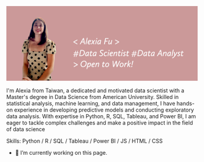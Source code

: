 
![Data Analyst / Data Scientist](https://github.com/alexiafu/alexiafu/blob/main/My%20project-1%20(1).png)

I'm Alexia from Taiwan, a dedicated and motivated data scientist with a Master's degree in Data Science from American University. Skilled in statistical analysis, machine learning, and data management, I have hands-on experience in developing predictive models and conducting exploratory data analysis. With expertise in Python, R, SQL, Tableau, and Power BI, I am eager to tackle complex challenges and make a positive impact in the field of data science

Skills: Python / R / SQL / Tableau / Power BI / JS / HTML / CSS

- 🔭 I’m currently working on this page. 











